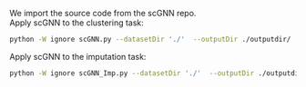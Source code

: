 We import the source code from the scGNN repo.  
Apply scGNN to the clustering task:
```bash
python -W ignore scGNN.py --datasetDir './'  --outputDir ./outputdir/  --clustering-method 'KMeans' --batch-size 512 --Regu-epochs 200 --EM-epochs 200 --seed 1 --GAEepochs 200 --datasetName 'Baron' --EM-iteration 10 --n-clusters 14 --nonsparseMode --quickmode
```
Apply scGNN to the imputation task: 
```bash
python -W ignore scGNN_Imp.py --datasetDir './'  --outputDir ./outputdir/ --nonsparseMode --clustering-method 'KMeans' --batch-size 512 --Regu-epochs 200 --EM-epochs 200 --seed 1 --GAEepochs 200  --n-clusters 14 --datasetName 'Baron.h5' --my_drop_rate 0.1
```
